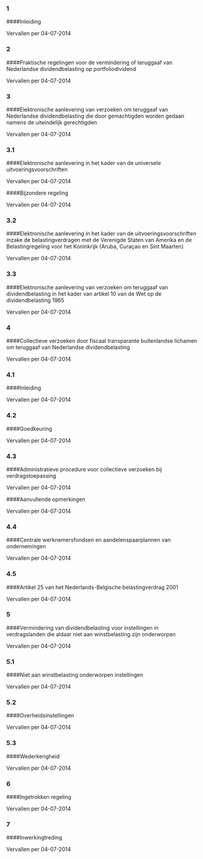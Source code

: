 <meta http-equiv='Content-Type' content='text/html; charset=utf-8' />

### 1  

####Inleiding

Vervallen per 04-07-2014 

### 2  

####Praktische regelingen voor de vermindering of teruggaaf van Nederlandse dividendbelasting op portfoliodividend

Vervallen per 04-07-2014 

### 3  

####Elektronische aanlevering van verzoeken om teruggaaf van Nederlandse dividendbelasting die door gemachtigden worden gedaan namens de uiteindelijk gerechtigden

Vervallen per 04-07-2014 

### 3.1  

####Elektronische aanlevering in het kader van de universele uitvoeringsvoorschriften

Vervallen per 04-07-2014 

####Bijzondere regeling

Vervallen per 04-07-2014 

### 3.2  

####Elektronische aanlevering in het kader van de uitvoeringsvoorschriften inzake de belastingverdragen met de Verenigde Staten van Amerika en de Belastingregeling voor het Koninkrijk (Aruba, Curaçao en Sint Maarten)

Vervallen per 04-07-2014 

### 3.3  

####Elektronische aanlevering van verzoeken om teruggaaf van dividendbelasting in het kader van artikel 10 van de Wet op de dividendbelasting 1965

Vervallen per 04-07-2014 

### 4  

####Collectieve verzoeken door fiscaal transparante buitenlandse lichamen om teruggaaf van Nederlandse dividendbelasting

Vervallen per 04-07-2014 

### 4.1  

####Inleiding

Vervallen per 04-07-2014 

### 4.2  

####Goedkeuring

Vervallen per 04-07-2014 

### 4.3  

####Administratieve procedure voor collectieve verzoeken bij verdragstoepassing

Vervallen per 04-07-2014 

####Aanvullende opmerkingen

Vervallen per 04-07-2014 

### 4.4  

####Centrale werknemersfondsen en aandelenspaarplannen van ondernemingen

Vervallen per 04-07-2014 

### 4.5  

####Artikel 25 van het Nederlands-Belgische belastingverdrag 2001

Vervallen per 04-07-2014 

### 5  

####Vermindering van dividendbelasting voor instellingen in verdragslanden die aldaar niet aan winstbelasting zijn onderworpen

Vervallen per 04-07-2014 

### 5.1  

####Niet aan winstbelasting onderworpen instellingen

Vervallen per 04-07-2014 

### 5.2  

####Overheidsinstellingen

Vervallen per 04-07-2014 

### 5.3  

####Wederkerigheid

Vervallen per 04-07-2014 

### 6  

####Ingetrokken regeling

Vervallen per 04-07-2014 

### 7  

####Inwerkingtreding

Vervallen per 04-07-2014 

